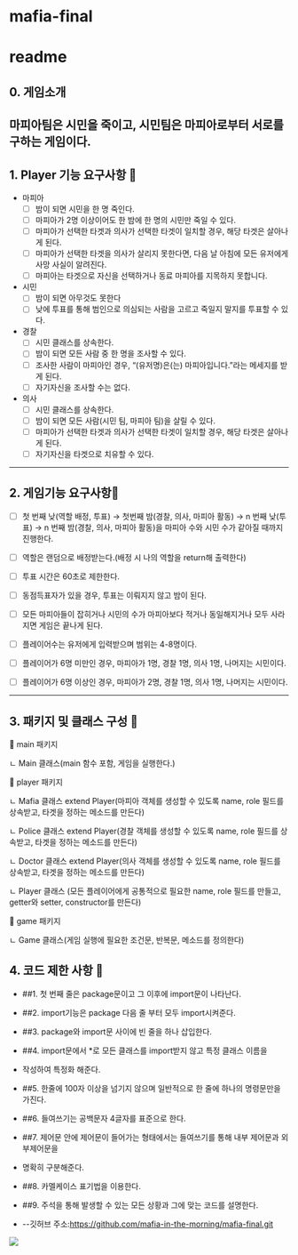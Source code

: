 # mafia-final
# readme
## 0. 게임소개
마피아팀은 시민을 죽이고, 시민팀은 마피아로부터 서로를 구하는 게임이다.
---





## 1. Player 기능 요구사항 🌷

- 마피아
    - [ ]  밤이 되면 시민을 한 명 죽인다.
    - [ ]  마피아가 2명 이상이어도 한 밤에 한 명의 시민만 죽일 수 있다.
    - [ ]  마피아가 선택한 타겟과 의사가 선택한 타겟이 일치할 경우, 해당 타겟은 살아나게 된다.
    - [ ]  마피아가 선택한 타겟을 의사가 살리지 못한다면, 다음 날 아침에 모든 유저에게 사망 사실이 알려진다.
    - [ ]  마피아는 타겟으로 자신을 선택하거나 동료 마피아를 지목하지 못합니다.
- 시민
    - [ ]  밤이 되면 아무것도 못한다
    - [ ]  낮에 투표를 통해 범인으로 의심되는 사람을 고르고 죽일지 말지를 투표할 수 있다.

- 경찰
    - [ ]  시민 클래스를 상속한다.
    - [ ]  밤이 되면 모든 사람 중 한 명을 조사할 수 있다.
    - [ ]  조사한 사람이 마피아인 경우, “(유저명)은(는) 마피아입니다.”라는 메세지를 받게 된다.
    - [ ]  자기자신을 조사할 수는 없다.
- 의사
    - [ ]  시민 클래스를 상속한다.
    - [ ]  밤이 되면 모든 사람(시민 팀, 마피아 팀)을 살릴 수 있다.
    - [ ]  마피아가 선택한 타겟과 의사가 선택한 타겟이 일치할 경우, 해당 타겟은 살아나게 된다.
    - [ ]  자기자신을 타겟으로 치유할 수 있다.
----

## 2. 게임기능 요구사항🧸

- [ ]  첫 번째 낮(역할 배정, 투표) → 첫번째 밤(경찰, 의사, 마피아 활동) → n 번째 낮(투표) → n 번째 밤(경찰, 의사, 마피아 활동)을 마피아 수와 시민 수가 같아질 때까지 진행한다.
- [ ]  역할은 랜덤으로 배정받는다.(배정 시 나의 역할을 return해 출력한다)
- [ ]  투표 시간은 60초로 제한한다.
- [ ]  동점득표자가 있을 경우, 투표는 이뤄지지 않고 밤이 된다.
- [ ]  모든 마피아들이 잡히거나 시민의 수가 마피아보다 적거나 동일해지거나 모두 사라지면 게임은 끝나게 된다.
- [ ]  플레이어수는 유저에게 입력받으며 범위는 4-8명이다.
- [ ] 플레이어가 6명 미만인 경우, 마피아가 1명, 경찰 1명, 의사 1명, 나머지는 시민이다.
- [ ] 플레이어가 6명 이상인 경우, 마피아가 2명, 경찰 1명, 의사 1명, 나머지는 시민이다.

    
---- 

## 3. 패키지 및 클래스 구성 🐹

📂 main 패키지

ㄴ Main 클래스(main 함수 포함, 게임을 실행한다.)

📂 player 패키지

ㄴ Mafia 클래스 extend Player(마피아 객체를 생성할 수 있도록 name, role 필드를 상속받고, 타겟을 정하는 메소드를 만든다)

ㄴ Police 클래스 extend Player(경찰 객체를 생성할 수 있도록 name, role 필드를 상속받고, 타겟을 정하는 메소드를 만든다)

ㄴ Doctor 클래스 extend Player(의사 객체를 생성할 수 있도록 name, role 필드를 상속받고, 타겟을 정하는 메소드를 만든다)

ㄴ Player 클래스 (모든 플레이어에게 공통적으로 필요한 name, role 필드를 만들고, getter와 setter, constructor를 만든다)

📂 game 패키지

ㄴ Game 클래스(게임 실행에 필요한 조건문, 반복문, 메소드를 정의한다)

## 4. 코드 제한 사항 🐹
- ##1. 첫 번째 줄은 package문이고 그 이후에 import문이 나타난다.
- ##2. import기능은 package 다음 줄 부터 모두 import시켜준다.
- ##3. package와 import문 사이에 빈 줄을 하나 삽입한다.
- ##4. import문에서 *로 모든 클래스를 import받지 않고 특정 클래스 이름을
- 작성하여 특정화 해준다.
- ##5. 한줄에 100자 이상을 넘기지 않으며 일반적으로 한 줄에 하나의 명령문만을 가진다.
- ##6. 들여쓰기는 공백문자 4글자를 표준으로 한다.
- ##7. 제어문 안에 제어문이 들어가는 형태에서는 들여쓰기를 통해 내부 제어문과 외부제어문을
- 명확히 구분해준다.
- ##8. 카멜케이스 표기법을 이용한다.
- ##9. 주석을 통해 발생할 수 있는 모든 상황과 그에 맞는 코드를 설명한다.

- --깃허브 주소:https://github.com/mafia-in-the-morning/mafia-final.git


<img src="video/video1269326162.gif"/>